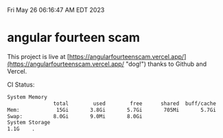 Fri May 26 06:16:47 AM EDT 2023

# angular fourteen scam


This project is live at [https://angularfourteenscam.vercel.app/](https://angularfourteenscam.vercel.app/ "dog!") thanks to Github and Vercel.

CI Status: 

```bash
System Memory
               total        used        free      shared  buff/cache   available
Mem:            15Gi       3.8Gi       5.7Gi       705Mi       5.7Gi        10Gi
Swap:          8.0Gi       9.0Mi       8.0Gi
System Storage
1.1G	.
```
```bash
